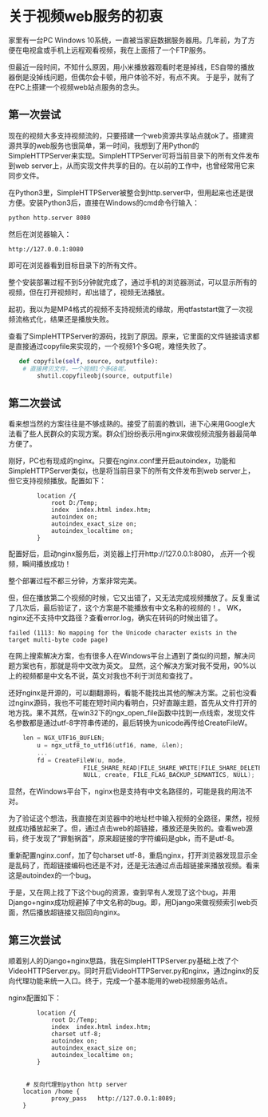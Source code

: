 # 关于视频web服务的初衷

家里有一台PC Windows 10系统，一直被当家庭数据服务器用。几年前，为了方便在电视盒或手机上远程观看视频，我在上面搭了一个FTP服务。

但最近一段时间，不知什么原因，用小米播放器观看时老是掉线，ES自带的播放器倒是没掉线问题，但偶尔会卡顿，用户体验不好，有点不爽。
于是乎，就有了在PC上搭建一个视频web站点服务的念头。

## 第一次尝试

现在的视频大多支持视频流的，只要搭建一个web资源共享站点就ok了。搭建资源共享的web服务也很简单，第一时间，我想到了用Python的SimpleHTTPServer来实现。SimpleHTTPServer可将当前目录下的所有文件发布到web server上，从而实现文件共享的目的。在以前的工作中，也曾经常用它来同步文件。

在Python3里，SimpleHTTPServer被整合到http.server中，但用起来也还是很方便。安装Python3后，直接在Windows的cmd命令行输入：

```bash
python http.server 8080
```
然后在浏览器输入：
```
http://127.0.0.1:8080
```
即可在浏览器看到目标目录下的所有文件。

整个安装部署过程不到5分钟就完成了，通过手机的浏览器测试，可以显示所有的视频，但在打开视频时，却出错了，视频无法播放。

起初，我以为是MP4格式的视频不支持视频流的缘故，用qtfaststart做了一次视频流格式化，结果还是播放失败。

查看了SimpleHTTPServer的源码，找到了原因。原来，它里面的文件链接请求都是直接通过copyfile来实现的，一个视频1个多G呢，难怪失败了。
```python
   def copyfile(self, source, outputfile):
	# 直接拷贝文件，一个视频1个多GB呢，
        shutil.copyfileobj(source, outputfile)
```

## 第二次尝试

看来想当然的方案往往是不够成熟的。接受了前面的教训，进下心来用Google大法看了些人民群众的实现方案。群众们纷纷表示用nginx来做视频流服务器最简单方便了。

刚好，PC也有现成的nginx。只要在nginx.conf里开启autoindex，功能和SimpleHTTPServer类似，也是将当前目录下的所有文件发布到web server上，但它支持视频播放。配置如下：
```nginx
        location /{
            root D:/Temp;
            index  index.html index.htm;
            autoindex on;
            autoindex_exact_size on;
            autoindex_localtime on;
        }
```
配置好后，启动nginx服务后，浏览器上打开http://127.0.0.1:8080， 点开一个视频，瞬间播放成功！

整个部署过程不都三分钟，方案非常完美。


但，但在播放第二个视频的时候，它又出错了，又无法完成视频播放了。反复重试了几次后，最后验证了，这个方案是不能播放有中文名称的视频的！。
WK，nginx还不支持中文路径？查看error.log，确实在转码的时候出错了。
```
failed (1113: No mapping for the Unicode character exists in the target multi-byte code page)
```

在网上搜索解决方案，也有很多人在Windows平台上遇到了类似的问题，解决问题方案也有，那就是将中文改为英文。
显然，这个解决方案对我不受用，90%以上的视频都是中文名不说，英文对我也不利于浏览和查找了。

还好nginx是开源的，可以翻翻源码，看能不能找出其他的解决方案。之前也没看过nginx源码，我也不可能在短时间内看明白，只好直蹦主题，首先从文件打开的地方找。果不其然，在win32下的ngx_open_file函数中找到一点线索，发现文件名参数都是通过utf-8字符串传递的，最后转换为unicode再传给CreateFileW。
```c
	len = NGX_UTF16_BUFLEN;
    	u = ngx_utf8_to_utf16(utf16, name, &len);
    	...
    	fd = CreateFileW(u, mode,
                     FILE_SHARE_READ|FILE_SHARE_WRITE|FILE_SHARE_DELETE,
                     NULL, create, FILE_FLAG_BACKUP_SEMANTICS, NULL);
```
显然，在Windows平台下，nginx也是支持有中文名路径的，可能是我的用法不对。

为了验证这个想法，我直接在浏览器中的地址栏中输入视频的全路径，果然，视频就成功播放起来了。但，通过点击web的超链接，播放还是失败的。查看web源码，终于发现了“罪魁祸首”，原来超链接的字符编码是gbk，而不是utf-8。

重新配置nginx.conf，加了句charset utf-8，重启nginx，打开浏览器发现显示全是乱码了，而超链接编码也还是不对，还是无法通过点击超链接来播放视频。看来这是autoindex的一个bug。

于是，又在网上找了下这个bug的资源，查到早有人发现了这个bug，并用Django+nginx成功规避掉了中文名称的bug。即，用Django来做视频索引web页面，然后播放超链接又指回向nginx。


## 第三次尝试

顺着别人的Django+nginx思路，我在SimpleHTTPServer.py基础上改了个VideoHTTPServer.py。同时开启VideoHTTPServer.py和nginx，通过nginx的反向代理功能来统一入口。终于，完成一个基本能用的web视频服务站点。

nginx配置如下：
```nginx
        location /{
            root D:/Temp;
            index  index.html index.htm;
            charset utf-8;
            autoindex on;
            autoindex_exact_size on;
            autoindex_localtime on;
        }

  
 	 # 反向代理到python http server
  	location /home {
      		proxy_pass   http://127.0.0.1:8089;
  	}	
```

